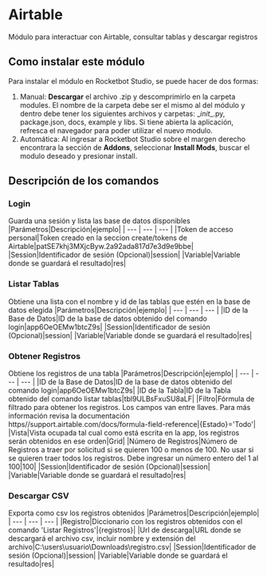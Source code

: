 



# Airtable
  
Módulo para interactuar con Airtable, consultar tablas y descargar registros  

## Como instalar este módulo
  
Para instalar el módulo en Rocketbot Studio, se puede hacer de dos formas:
1. Manual: __Descargar__ el archivo .zip y descomprimirlo en la carpeta modules. El nombre de la carpeta debe ser el mismo al del módulo y dentro debe tener los siguientes archivos y carpetas: \__init__.py, package.json, docs, example y libs. Si tiene abierta la aplicación, refresca el navegador para poder utilizar el nuevo modulo.
2. Automática: Al ingresar a Rocketbot Studio sobre el margen derecho encontrara la sección de **Addons**, seleccionar **Install Mods**, buscar el modulo deseado y presionar install.  


## Descripción de los comandos

### Login
  
Guarda una sesión y lista las base de datos disponibles
|Parámetros|Descripción|ejemplo|
| --- | --- | --- |
|Token de acceso personal|Token creado en la seccion create/tokens de Airtable|patSE7khj3MXjcByw.2a92ada817d7e3d9e9bbe|
|Session|Identificador de sesión (Opcional)|session|
|Variable|Variable donde se guardará el resultado|res|

### Listar Tablas
  
Obtiene una lista con el nombre y id de las tablas que estén en la base de datos elegida
|Parámetros|Descripción|ejemplo|
| --- | --- | --- |
|ID de la Base de Datos|ID de la base de datos obtenido del comando login|app6OeOEMw1btcZ9s|
|Session|Identificador de sesión (Opcional)|session|
|Variable|Variable donde se guardará el resultado|res|

### Obtener Registros
  
Obtiene los registros de una tabla
|Parámetros|Descripción|ejemplo|
| --- | --- | --- |
|ID de la Base de Datos|ID de la base de datos obtenido del comando login|app6OeOEMw1btcZ9s|
|ID de la Tabla|ID de la Tabla obtenido del comando listar tablas|tbl9ULBsFxuSU8aLF|
|Filtro|Fórmula de filtrado para obtener los registros. Los campos van entre llaves. Para más información revisa la documentación https//support.airtable.com/docs/formula-field-reference|{Estado}='Todo'|
|Vista|Vista ocupada tal cual como está escrita en la app, los registros serán obtenidos en ese orden|Grid|
|Número de Registros|Número de Registros a traer por solicitud si se quieren 100 o menos de 100. No usar si se quieren traer todos los registros. Debe ingresar un número entero del 1 al 100|100|
|Session|Identificador de sesión (Opcional)|session|
|Variable|Variable donde se guardará el resultado|res|

### Descargar CSV
  
Exporta como csv los registros obtenidos
|Parámetros|Descripción|ejemplo|
| --- | --- | --- |
|Registro|Diccionario con los registros obtenidos con el comando 'Listar Registros'|{registros}|
|Url de descarga|URL donde se descargará el archivo csv, incluir nombre y extensión del archivo|C:\users\usuario\Downloads\registro.csv|
|Session|Identificador de sesión (Opcional)|session|
|Variable|Variable donde se guardará el resultado|res|
